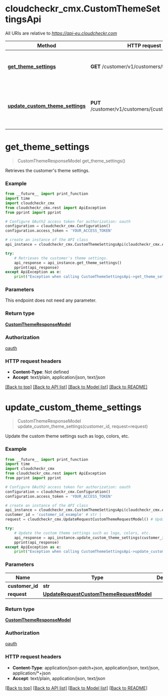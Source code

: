 # cloudcheckr_cmx.CustomThemeSettingsApi

All URIs are relative to *https://api-eu.cloudcheckr.com*

Method | HTTP request | Description
------------- | ------------- | -------------
[**get_theme_settings**](CustomThemeSettingsApi.md#get_theme_settings) | **GET** /customer/v1/customers/theme | Retrieves the customer&#39;s theme settings.
[**update_custom_theme_settings**](CustomThemeSettingsApi.md#update_custom_theme_settings) | **PUT** /customer/v1/customers/{customerId}/theme | Update the custom theme settings such as logo, colors, etc.


# **get_theme_settings**
> CustomThemeResponseModel get_theme_settings()

Retrieves the customer's theme settings.

### Example
```python
from __future__ import print_function
import time
import cloudcheckr_cmx
from cloudcheckr_cmx.rest import ApiException
from pprint import pprint

# Configure OAuth2 access token for authorization: oauth
configuration = cloudcheckr_cmx.Configuration()
configuration.access_token = 'YOUR_ACCESS_TOKEN'

# create an instance of the API class
api_instance = cloudcheckr_cmx.CustomThemeSettingsApi(cloudcheckr_cmx.ApiClient(configuration))

try:
    # Retrieves the customer's theme settings.
    api_response = api_instance.get_theme_settings()
    pprint(api_response)
except ApiException as e:
    print("Exception when calling CustomThemeSettingsApi->get_theme_settings: %s\n" % e)
```

### Parameters
This endpoint does not need any parameter.

### Return type

[**CustomThemeResponseModel**](CustomThemeResponseModel.md)

### Authorization

[oauth](../README.md#oauth)

### HTTP request headers

 - **Content-Type**: Not defined
 - **Accept**: text/plain, application/json, text/json

[[Back to top]](#) [[Back to API list]](../README.md#documentation-for-api-endpoints) [[Back to Model list]](../README.md#documentation-for-models) [[Back to README]](../README.md)

# **update_custom_theme_settings**
> CustomThemeResponseModel update_custom_theme_settings(customer_id, request=request)

Update the custom theme settings such as logo, colors, etc.

### Example
```python
from __future__ import print_function
import time
import cloudcheckr_cmx
from cloudcheckr_cmx.rest import ApiException
from pprint import pprint

# Configure OAuth2 access token for authorization: oauth
configuration = cloudcheckr_cmx.Configuration()
configuration.access_token = 'YOUR_ACCESS_TOKEN'

# create an instance of the API class
api_instance = cloudcheckr_cmx.CustomThemeSettingsApi(cloudcheckr_cmx.ApiClient(configuration))
customer_id = 'customer_id_example' # str | 
request = cloudcheckr_cmx.UpdateRequestCustomThemeRequestModel() # UpdateRequestCustomThemeRequestModel |  (optional)

try:
    # Update the custom theme settings such as logo, colors, etc.
    api_response = api_instance.update_custom_theme_settings(customer_id, request=request)
    pprint(api_response)
except ApiException as e:
    print("Exception when calling CustomThemeSettingsApi->update_custom_theme_settings: %s\n" % e)
```

### Parameters

Name | Type | Description  | Notes
------------- | ------------- | ------------- | -------------
 **customer_id** | **str**|  | 
 **request** | [**UpdateRequestCustomThemeRequestModel**](UpdateRequestCustomThemeRequestModel.md)|  | [optional] 

### Return type

[**CustomThemeResponseModel**](CustomThemeResponseModel.md)

### Authorization

[oauth](../README.md#oauth)

### HTTP request headers

 - **Content-Type**: application/json-patch+json, application/json, text/json, application/*+json
 - **Accept**: text/plain, application/json, text/json

[[Back to top]](#) [[Back to API list]](../README.md#documentation-for-api-endpoints) [[Back to Model list]](../README.md#documentation-for-models) [[Back to README]](../README.md)

